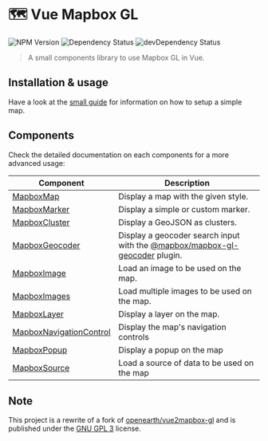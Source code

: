 # 🗺 Vue Mapbox GL

![NPM Version](https://img.shields.io/npm/v/@studiometa/vue-mapbox-gl.svg?style=flat-square)
![Dependency Status](https://img.shields.io/david/studiometa/vue-mapbox-gl.svg?label=deps&style=flat-square)
![devDependency Status](https://img.shields.io/david/dev/studiometa/vue-mapbox-gl.svg?label=devDeps&style=flat-square)

> A small components library to use Mapbox GL in Vue.

## Installation & usage

Have a look at the [small guide](/guide/) for information on how to setup a simple map.

## Components

Check the detailed documentation on each components for a more advanced usage:

|                             Component                              |                                                         Description                                                         |
|--------------------------------------------------------------------|-----------------------------------------------------------------------------------------------------------------------------|
| [MapboxMap](./components/MapboxMap.md)                             | Display a map with the given style.                                                                                         |
| [MapboxMarker](./components/MapboxMarker.md)                       | Display a simple or custom marker.                                                                                          |
| [MapboxCluster](./components/MapboxCluster.md)                     | Display a GeoJSON as clusters.                                                                                              |
| [MapboxGeocoder](./components/MapboxGeocoder.md)                   | Display a geocoder search input with the [@mapbox/mapbox-gl-geocoder](https://github.com/mapbox/mapbox-gl-geocoder) plugin. |
| [MapboxImage](./components/MapboxImage.md)                         | Load an image to be used on the map.                                                                                        |
| [MapboxImages](./components/MapboxImages.md)                       | Load multiple images to be used on the map.                                                                                 |
| [MapboxLayer](./components/MapboxLayer.md)                         | Display a layer on the map.                                                                                                 |
| [MapboxNavigationControl](./components/MapboxNavigationControl.md) | Display the map's navigation controls                                                                                       |
| [MapboxPopup](./components/MapboxPopup.md)                         | Display a popup on the map                                                                                                  |
| [MapboxSource](./components/MapboxSource.md)                       | Load a source of data to be used on the map                                                                                 |


## Note

This project is a rewrite of a fork of [openearth/vue2mapbox-gl](https://github.com/openearth/vue2mapbox-gl) and is published under the [GNU GPL 3](https://www.gnu.org/licenses/gpl-3.0.en.html) license.
